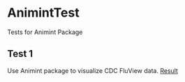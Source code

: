 # AnimintTest

Tests for Animint Package

## Test 1

Use Animint package to visualize CDC FluView data. [Result](http://tonytsai.name/FluView/index.html)
